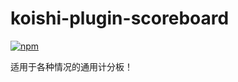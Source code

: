 # koishi-plugin-scoreboard

[![npm](https://img.shields.io/npm/v/koishi-plugin-scoreboard?style=flat-square)](https://www.npmjs.com/package/koishi-plugin-scoreboard)

适用于各种情况的通用计分板！
